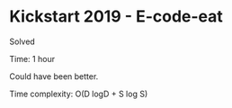 # Kickstart 2019 - E-code-eat

Solved

Time: 1 hour

Could have been better.

Time complexity: O(D logD + S log S)
